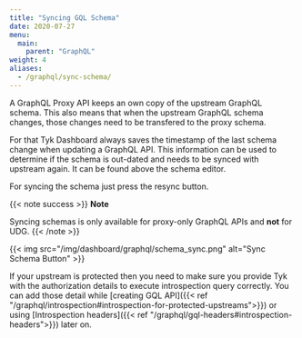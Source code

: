 ```yaml
---
title: "Syncing GQL Schema"
date: 2020-07-27
menu:
  main:
    parent: "GraphQL"
weight: 4
aliases:
  - /graphql/sync-schema/
---
```


A GraphQL Proxy API keeps an own copy of the upstream GraphQL schema. This also means that when the upstream GraphQL schema changes, those changes need to be transfered to the proxy schema.

For that Tyk Dashboard always saves the timestamp of the last schema change when updating a GraphQL API. This information can be used to determine if the schema is out-dated and needs to be synced with upstream again. It can be found above the schema editor.

For syncing the schema just press the resync button.

{{< note success >}}
**Note**

Syncing schemas is only available for proxy-only GraphQL APIs and **not** for UDG.
{{< /note >}}

{{< img src="/img/dashboard/graphql/schema_sync.png" alt="Sync Schema Button" >}}

If your upstream is protected then you need to make sure you provide Tyk with the authorization details to execute introspection query correctly. You can add those detail while [creating GQL API]({{< ref "/graphql/introspection#introspection-for-protected-upstreams">}}) or using [Introspection headers]({{< ref "/graphql/gql-headers#introspection-headers">}}) later on.
